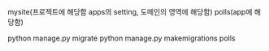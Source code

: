 mysite(프로젝트에 해당함 apps의 setting, 도메인의 영역에 해당함)
polls(app에 해당함)

python manage.py migrate
python manage.py makemigrations polls
